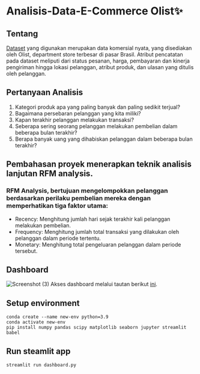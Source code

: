 # Analisis-Data-E-Commerce Olist✨

## Tentang
[Dataset](https://www.kaggle.com/datasets/olistbr/brazilian-ecommerce) yang digunakan merupakan data komersial nyata, yang disediakan oleh Olist, department store terbesar di pasar Brasil. Atribut pencatatan pada dataset meliputi dari status pesanan, harga, pembayaran dan kinerja pengiriman hingga lokasi pelanggan, atribut produk, dan ulasan yang ditulis oleh pelanggan.

## Pertanyaan Analisis
1. Kategori produk apa yang paling banyak dan paling sedikit terjual?
2. Bagaimana persebaran pelanggan yang kita miliki?
3. Kapan terakhir pelanggan melakukan transaksi?
4. Seberapa sering seorang pelanggan melakukan pembelian dalam beberapa bulan terakhir?
5. Berapa banyak uang yang dihabiskan pelanggan dalam beberapa bulan terakhir?

## Pembahasan proyek menerapkan teknik analisis lanjutan RFM analysis.
### RFM Analysis, bertujuan mengelompokkan pelanggan berdasarkan perilaku pembelian mereka dengan memperhatikan tiga faktor utama:
  - Recency: Menghitung jumlah hari sejak terakhir kali pelanggan melakukan pembelian.
  - Frequency: Menghitung jumlah total transaksi yang dilakukan oleh pelanggan dalam periode tertentu.
  - Monetary: Menghitung total pengeluaran pelanggan dalam periode tersebut.

## Dashboard
![Screenshot (3)](https://github.com/san-limbong/Analisis-Data-E-Commerce/assets/81342084/4f8e0df7-671b-4398-86f9-47e9663fb537)
Akses dashboard melalui tautan berikut [ini](https://e-commerce-data-analysis-by-san.streamlit.app/).


## Setup environment
```
conda create --name new-env python=3.9
conda activate new-env
pip install numpy pandas scipy matplotlib seaborn jupyter streamlit babel
```

## Run steamlit app
```
streamlit run dashboard.py
```


